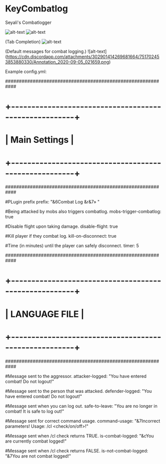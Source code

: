 # KeyCombatlog
Seyali's Combatlogger


![alt-text](https://cdn.discordapp.com/attachments/302901414269681664/751701900272992296/title.png)
![alt-text](https://cdn.discordapp.com/attachments/302901414269681664/751701894526926868/features.png)

(Tab Completion)
![alt-text](https://cdn.discordapp.com/attachments/302901414269681664/751701893260247050/Annotation_2020-09-05_020036.png)

(Default messages for combat logging.)
![alt-text] (https://cdn.discordapp.com/attachments/302901414269681664/751702453853880330/Annotation_2020-09-05_021659.png)























Example config.yml:

############################################################
# +------------------------------------------------------+ #
# |                    Main Settings                     | #
# +------------------------------------------------------+ #
############################################################


#PLugin prefix
prefix: "&6Combat Log &r&7» "

#Being attacked by mobs also triggers combatlog.
mobs-trigger-combatlog: true

#Disable flight upon taking damage.
disable-flight: true

#Kill player if they combat log.
kill-on-disconnect: true

#Time (in minutes) until the player can safely disconnect.
timer: 5


############################################################
# +------------------------------------------------------+ #
# |                   LANGUAGE FILE                      | #
# +------------------------------------------------------+ #
############################################################

#Message sent to the aggressor.
attacker-logged: "You have entered combat! Do not logout!"

#Message sent to the person that was attacked.
defender-logged: "You have entered combat! Do not logout!"

#Message sent when you can log out.
safe-to-leave: "You are no longer in combat! It is safe to log out!"

#Message sent for correct command usage.
command-usage: "&7Incorrect parameters! Usage: /cl <check/on/off>!"

#Message sent when /cl check returns TRUE.
is-combat-logged: "&cYou are currently combat logged!"

#Message sent when /cl check returns FALSE.
is-not-combat-logged: "&7You are not combat logged!"
